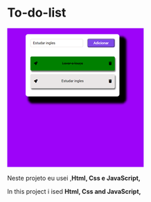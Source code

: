 <h1>To-do-list</h1>

<Img src="./assets/List_img.png">

<p>Neste projeto eu usei ,<strong>Html, Css e JavaScript, </strong> </p>

<p>In this project i ised <strong>Html, Css and JavaScript, </strong> </p>
